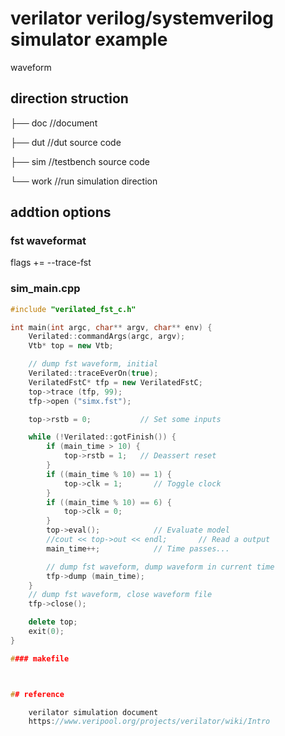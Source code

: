 # verilator verilog/systemverilog simulator example 

waveform



## direction struction

├── doc //document

├── dut //dut source code

├── sim //testbench source code

└── work //run simulation direction

## addtion options

### fst waveformat

flags += --trace-fst

### sim_main.cpp

```cpp
#include "verilated_fst_c.h"
```

```cpp
int main(int argc, char** argv, char** env) {
    Verilated::commandArgs(argc, argv);
    Vtb* top = new Vtb;

	// dump fst waveform, initial
    Verilated::traceEverOn(true);
	VerilatedFstC* tfp = new VerilatedFstC;
    top->trace (tfp, 99);
    tfp->open ("simx.fst");

	top->rstb = 0;           // Set some inputs

    while (!Verilated::gotFinish()) {
        if (main_time > 10) {
            top->rstb = 1;   // Deassert reset
        }
        if ((main_time % 10) == 1) {
            top->clk = 1;       // Toggle clock
        }
        if ((main_time % 10) == 6) {
            top->clk = 0;
        }
        top->eval();            // Evaluate model
        //cout << top->out << endl;       // Read a output
        main_time++;            // Time passes...

		// dump fst waveform, dump waveform in current time
        tfp->dump (main_time);
    }
	// dump fst waveform, close waveform file
    tfp->close();

    delete top;
    exit(0);
}

#### makefile



## reference

	verilator simulation document
	https://www.veripool.org/projects/verilator/wiki/Intro
